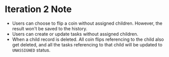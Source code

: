 # Iteration 2 Note

- Users can choose to flip a coin without assigned children. However, the result won't be saved to the history.
- Users can create or update tasks without assigned children.
- When a child record is deleted. All coin flips referencing to the child also get deleted, and all the tasks referencing to that child will be updated to `UNASSIGNED` status.
